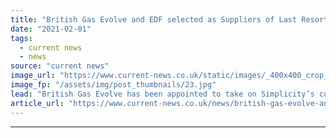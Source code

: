 ```yaml
---
title: "British Gas Evolve and EDF selected as Suppliers of Last Resort"
date: "2021-02-01"
tags: 
  - current news
  - news
source: "current news"
image_url: "https://www.current-news.co.uk/static/images/_400x400_crop_center-center/EDF-customer-assistance-credit-EDF.jpg"
image_fp: "/assets/img/post_thumbnails/23.jpg"
lead: "​British Gas Evolve has been appointed to take on Simplicity’s customers, while EDF takes on Green Network Energy’s, following the collapse of the two small suppliers last week."
article_url: "https://www.current-news.co.uk/news/british-gas-evolve-and-edf-selected-as-suppliers-of-last-resort?utm_source=rss-feeds&utm_medium=rss&utm_campaign=rss"
---
```


---
